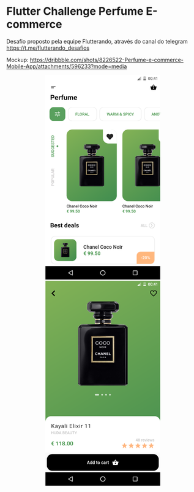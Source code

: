 # Flutter Challenge Perfume E-commerce

Desafio proposto pela equipe Flutterando, através do canal do telegram https://t.me/flutterando_desafios

Mockup: https://dribbble.com/shots/8226522-Perfume-e-commerce-Mobile-App/attachments/596233?mode=media

<p align="center">
  <img src="./screenshot-01.png" width="300">
  <img src="./screenshot-02.png" width="300">
</p>
